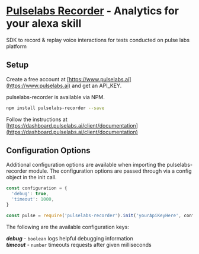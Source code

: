 # [Pulselabs Recorder](https://www.pulselabs.ai) - Analytics for your alexa skill

SDK to record & replay voice interactions for tests conducted on pulse labs platform

## Setup

Create a free account at [https://www.pulselabs.ai](https://www.pulselabs.ai) and get an API_KEY.

pulselabs-recorder is available via NPM.

```bash
npm install pulselabs-recorder --save
```

Follow the instructions at [https://dashboard.pulselabs.ai/client/documentation](https://dashboard.pulselabs.ai/client/documentation)

## Configuration Options
Additional configuration options are available when importing the pulselabs-recorder module. The configuration options are passed through via a config object in the init call. 

```javascript
const configuration = {
  'debug': true,
  'timeout': 1000,
}

const pulse = require('pulselabs-recorder').init('yourApiKeyHere', configuration)
```

The following are the available configuration keys:

***debug*** - ```boolean``` logs helpful debugging information  
***timeout*** - ```number``` timeouts requests after given milliseconds
